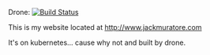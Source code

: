 Drone: [![Build Status](https://drone.jackmuratore.com/api/badges/banjocat/mywebsite/status.svg)](https://drone.jackmuratore.com/banjocat/mywebsite)


This is my website located at http://www.jackmuratore.com


It's on kubernetes... cause why not and built by drone.

